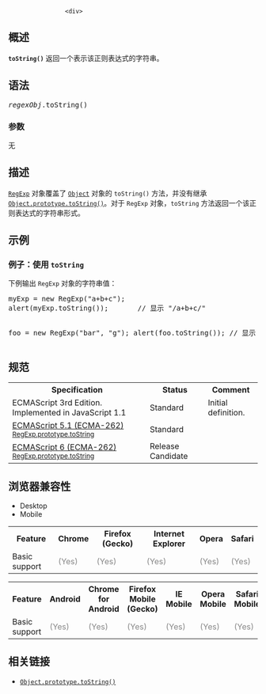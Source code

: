 
                
                  
                    <div>
 <section class="Quick_links" id="Quick_Links"><!-- --></section></div>
<h2 id="Summary" name="Summary">&#x6982;&#x8FF0;</h2>
<p><code><strong>toString()</strong></code> &#x8FD4;&#x56DE;&#x4E00;&#x4E2A;&#x8868;&#x793A;&#x8BE5;&#x6B63;&#x5219;&#x8868;&#x8FBE;&#x5F0F;&#x7684;&#x5B57;&#x7B26;&#x4E32;&#x3002;</p>
<h2 id="Syntax" name="Syntax">&#x8BED;&#x6CD5;</h2>
<pre class="syntaxbox"><var>regexObj</var>.toString()</pre>
<h3 id="Parameters" name="Parameters">&#x53C2;&#x6570;</h3>
<p>&#x65E0;</p>
<h2 id="Description" name="Description">&#x63CF;&#x8FF0;</h2>
<p><a href="/zh-CN/docs/Web/JavaScript/Reference/Global_Objects/RegExp" title="RegExp &#x6784;&#x9020;&#x51FD;&#x6570;&#x53EF;&#x521B;&#x5EFA;&#x4E00;&#x4E2A;&#x6B63;&#x5219;&#x8868;&#x8FBE;&#x5F0F;&#x5BF9;&#x8C61;&#xFF0C;&#x7528;&#x7279;&#x5B9A;&#x7684;&#x6A21;&#x5F0F;&#x5339;&#x914D;&#x6587;&#x672C;&#x3002;"><code>RegExp</code></a> &#x5BF9;&#x8C61;&#x8986;&#x76D6;&#x4E86;&#xA0;<a href="/zh-CN/docs/Web/JavaScript/Reference/Global_Objects/Object" title="Object &#x6784;&#x9020;&#x51FD;&#x6570;&#x521B;&#x5EFA;&#x4E00;&#x4E2A;&#x5BF9;&#x8C61;&#x5305;&#x88C5;&#xFF08;object wrapper&#xFF09;&#x3002;"><code>Object</code></a> &#x5BF9;&#x8C61;&#x7684; <code>toString()</code> &#x65B9;&#x6CD5;&#xFF0C;&#x5E76;&#x6CA1;&#x6709;&#x7EE7;&#x627F; <a href="/zh-CN/docs/Web/JavaScript/Reference/Global_Objects/Object/toString" title="toString() &#x65B9;&#x6CD5;&#x8FD4;&#x56DE;&#x4E00;&#x4E2A;&#x4EE3;&#x8868;&#x8BE5;&#x5BF9;&#x8C61;&#x7684;&#x5B57;&#x7B26;&#x4E32;&#x3002;"><code>Object.prototype.toString()</code></a>&#x3002;&#x5BF9;&#x4E8E;&#xA0;<code>RegExp</code> &#x5BF9;&#x8C61;&#xFF0C;<code>toString</code> &#x65B9;&#x6CD5;&#x8FD4;&#x56DE;&#x4E00;&#x4E2A;&#x8BE5;&#x6B63;&#x5219;&#x8868;&#x8FBE;&#x5F0F;&#x7684;&#x5B57;&#x7B26;&#x4E32;&#x5F62;&#x5F0F;&#x3002;</p>
<h2 id="Examples" name="Examples">&#x793A;&#x4F8B;</h2>
<h3 id="Example:_Using_toString" name="Example:_Using_toString">&#x4F8B;&#x5B50;&#xFF1A;&#x4F7F;&#x7528;&#xA0;<code>toString</code></h3>
<p>&#x4E0B;&#x4F8B;&#x8F93;&#x51FA;&#xA0;<code>RegExp</code> &#x5BF9;&#x8C61;&#x7684;&#x5B57;&#x7B26;&#x4E32;&#x503C;&#xFF1A;</p>
<pre>myExp = new RegExp(&quot;a+b+c&quot;);
alert(myExp.toString());       // &#x663E;&#x793A; &quot;/a+b+c/&quot;

foo = new RegExp(&quot;bar&quot;, &quot;g&quot;);
alert(foo.toString());         // &#x663E;&#x793A; &quot;/bar/g&quot;
</pre>
<h2 id=".E8.A7.84.E8.8C.83">&#x89C4;&#x8303;</h2>
<table class="standard-table">
 <tbody>
  <tr>
   <th scope="col">Specification</th>
   <th scope="col">Status</th>
   <th scope="col">Comment</th>
  </tr>
  <tr>
   <td>ECMAScript 3rd Edition. Implemented in JavaScript 1.1</td>
   <td>Standard</td>
   <td>Initial definition.</td>
  </tr>
  <tr>
   <td><a class="external" href="http://www.ecma-international.org/ecma-262/5.1/#sec-15.9.5.2" hreflang="en" lang="en">ECMAScript 5.1 (ECMA-262)<br><small lang="zh-CN">RegExp.prototype.toString</small></a></td>
   <td><span class="spec-Standard">Standard</span></td>
   <td>&#xA0;</td>
  </tr>
  <tr>
   <td><a class="external" href="http://people.mozilla.org/~jorendorff/es6-draft.html#sec-regexp.prototype.tostring" hreflang="en" lang="en">ECMAScript 6 (ECMA-262)<br><small lang="zh-CN">RegExp.prototype.toString</small></a></td>
   <td><span class="spec-RC">Release Candidate</span></td>
   <td>&#xA0;</td>
  </tr>
 </tbody>
</table>
<h2 id=".E6.B5.8F.E8.A7.88.E5.99.A8.E5.85.BC.E5.AE.B9.E6.80.A7">&#x6D4F;&#x89C8;&#x5668;&#x517C;&#x5BB9;&#x6027;</h2>
<p></p><div class="htab"> 
    <a id="AutoCompatibilityTable" name="AutoCompatibilityTable"></a> 
    <ul> 
        <li class="selected"><a>Desktop</a></li> 
        <li><a>Mobile</a></li> 
    </ul> 
</div><p></p>
<div id="compat-desktop">
 <table class="compat-table">
  <tbody>
   <tr>
    <th>Feature</th>
    <th>Chrome</th>
    <th>Firefox (Gecko)</th>
    <th>Internet Explorer</th>
    <th>Opera</th>
    <th>Safari</th>
   </tr>
   <tr>
    <td>Basic support</td>
    <td><span style="color: #888;" title="Please update this with the earliest version of support.">(Yes)</span></td>
    <td><span style="color: #888;" title="Please update this with the earliest version of support.">(Yes)</span></td>
    <td><span style="color: #888;" title="Please update this with the earliest version of support.">(Yes)</span></td>
    <td><span style="color: #888;" title="Please update this with the earliest version of support.">(Yes)</span></td>
    <td><span style="color: #888;" title="Please update this with the earliest version of support.">(Yes)</span></td>
   </tr>
  </tbody>
 </table>
</div>
<div id="compat-mobile">
 <table class="compat-table">
  <tbody>
   <tr>
    <th>Feature</th>
    <th>Android</th>
    <th>Chrome for Android</th>
    <th>Firefox Mobile (Gecko)</th>
    <th>IE Mobile</th>
    <th>Opera Mobile</th>
    <th>Safari Mobile</th>
   </tr>
   <tr>
    <td>Basic support</td>
    <td><span style="color: #888;" title="Please update this with the earliest version of support.">(Yes)</span></td>
    <td><span style="color: #888;" title="Please update this with the earliest version of support.">(Yes)</span></td>
    <td><span style="color: #888;" title="Please update this with the earliest version of support.">(Yes)</span></td>
    <td><span style="color: #888;" title="Please update this with the earliest version of support.">(Yes)</span></td>
    <td><span style="color: #888;" title="Please update this with the earliest version of support.">(Yes)</span></td>
    <td><span style="color: #888;" title="Please update this with the earliest version of support.">(Yes)</span></td>
   </tr>
  </tbody>
 </table>
</div>
<h2 id="See_Also" name="See_Also">&#x76F8;&#x5173;&#x94FE;&#x63A5;</h2>
<ul>
 <li><a href="/zh-CN/docs/Web/JavaScript/Reference/Global_Objects/Object/toString" title="toString() &#x65B9;&#x6CD5;&#x8FD4;&#x56DE;&#x4E00;&#x4E2A;&#x4EE3;&#x8868;&#x8BE5;&#x5BF9;&#x8C61;&#x7684;&#x5B57;&#x7B26;&#x4E32;&#x3002;"><code>Object.prototype.toString()</code></a></li>
</ul>
                  
                
              